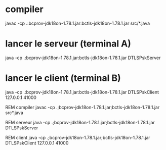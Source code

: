 # compiler
javac -cp .:bcprov-jdk18on-1.78.1.jar:bctls-jdk18on-1.78.1.jar src/*.java

# lancer le serveur (terminal A)
java -cp .:bcprov-jdk18on-1.78.1.jar:bctls-jdk18on-1.78.1.jar DTLSPskServer

# lancer le client (terminal B)
java -cp .:bcprov-jdk18on-1.78.1.jar:bctls-jdk18on-1.78.1.jar DTLSPskClient 127.0.0.1 41000




REM compiler
javac -cp .;bcprov-jdk18on-1.78.1.jar;bctls-jdk18on-1.78.1.jar src\*.java

REM serveur
java -cp .;bcprov-jdk18on-1.78.1.jar;bctls-jdk18on-1.78.1.jar DTLSPskServer

REM client
java -cp .;bcprov-jdk18on-1.78.1.jar;bctls-jdk18on-1.78.1.jar DTLSPskClient 127.0.0.1 41000
